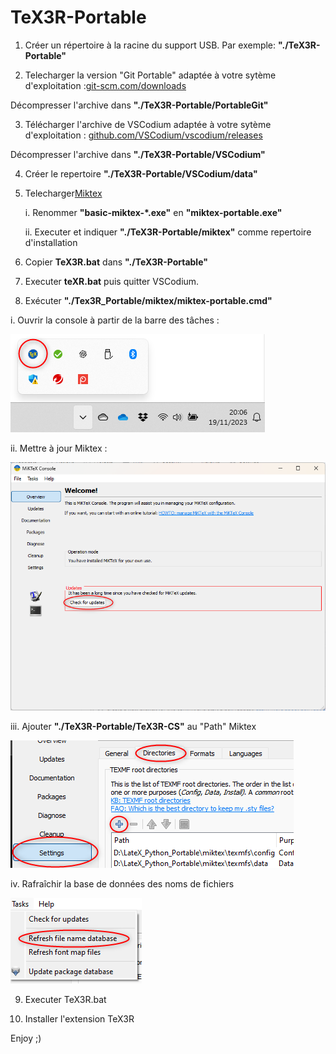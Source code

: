 # TeX3R-Portable

1. Créer un répertoire à la racine du support USB. Par exemple: **"./TeX3R-Portable"**
   
2. Telecharger la version "Git Portable" adaptée à votre sytème d'exploitation :[git-scm.com/downloads](https://git-scm.com/downloads)

Décompresser l'archive dans **"./TeX3R-Portable/PortableGit"**

3. Télécharger l'archive de VSCodium adaptée à votre sytème d'exploitation :  [github.com/VSCodium/vscodium/releases](https://github.com/VSCodium/vscodium/releases)

Décompresser l'archive dans **"./TeX3R-Portable/VSCodium"**

4. Créer le repertoire **"./TeX3R-Portable/VSCodium/data"**

4. Telecharger[Miktex](https://miktex.org/download)

   i. Renommer **"basic-miktex-*.exe"** en **"miktex-portable.exe"**

   ii. Executer et indiquer **"./TeX3R-Portable/miktex"** comme repertoire d'installation

6. Copier **TeX3R.bat** dans **"./TeX3R-Portable"**

7. Executer **teXR.bat** puis quitter VSCodium.
   
8. Exécuter **"./Tex3R_Portable/miktex/miktex-portable.cmd"**

  i. Ouvrir la console à partir de la barre des tâches :
  
![](assets/images/console-miktek.png)
  
  ii. Mettre à jour Miktex : 
  
![](assets/images/update-miktex.png)
  
 iii. Ajouter **"./TeX3R-Portable/TeX3R-CS"** au "Path" Miktex
 
 ![](assets/images/path-miktex.png)

 iv. Rafraîchir la base de données des noms de fichiers

  ![](assets/images/name_database-miktex.png)

9. Executer TeX3R.bat

10. Installer l'extension TeX3R

Enjoy ;) 
